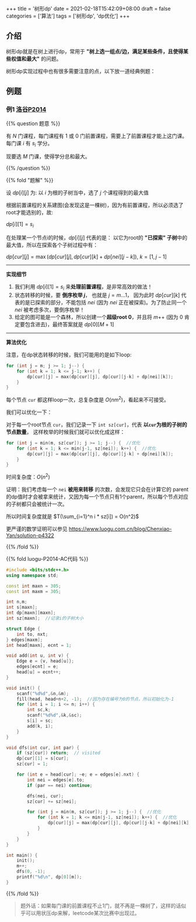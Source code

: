 +++
title = '树形dp'
date = 2021-02-18T15:42:09+08:00
draft = false
categories = ['算法']
tags = ['树形dp', 'dp优化']
+++

## 介绍

树形dp就是在树上进行dp，常用于 **"树上选一组点/边，满足某些条件，且使得某些权值和最大"** 的问题。

树形dp实现过程中也有很多需要注意的点，以下放一道经典例题：


## 例题

### 例1 [洛谷P2014](https://www.luogu.com.cn/problem/P2014)

{{% question 题意 %}}
 
有 $N$ 门课程，每门课程有 $1$ 或 $0$ 门前置课程，需要上了前置课程才能上这门课。每门课 $i$ 有 $s_i$ 学分。

现要选 $M$ 门课，使得学分总和最大。

{{% /question %}}


{{% fold "题解" %}}

设 $dp[i][j]$ 为: 以 $i$ 为根的子树当中，选了 $j$ 个课程得到的最大值

根据前置课程的关系建图(会发现这是一棵树)，因为有前置课程，所以必须选了root才能选别的，故:

$dp[i][1] = s_i$

在处理某一个节点i的时候，$dp[i][j]$ 代表的是： 以它为root的 **"已探索" 子树**中的最大值，所以在探索各个子树过程中有：

$dp\left[cur\right]\left[j\right]=\max\left(dp\left[cur\right]\left[j\right],dp\left[cur\right]\left[k\right]+dp\left[nei\right]\left[j-k\right]\right),\ k=\left[1,j-1\right]$





<hr>

**实现细节**

1. 我们利用 $dp[i][1] = s_i$ 来**处理前置课程**，是非常高效的做法！
2. 状态转移的时候，要 **倒序枚举 $j$**， 也就是 $j = m ... 1$， 因为此时 $dp[cur][k]$ 代表的是已探索的部分，不能包括 $nei$ (因为 $nei$ 正在被探索)。为了防止同一个 $nei$ 被考虑多次，要倒序枚举！
3. 给定的图可能是一个森林，所以创建一个**超级root $0$**，并且将 $m$++ (因为 $0$ 肯定要包含进去)，最终答案就是 $dp[0][M+1]$

<hr>

**算法优化**

注意，在dp状态转移的时候，我们可能用的是如下loop:
```cpp
for (int j = m; j >= 1; j--) {
    for (int k = 1; k <= j-1; k++) {
        dp[cur][j] = max(dp[cur][j], dp[cur][j-k] + dp[nei][k]);
    }
}
```

每个节点 `cur` 都这样loop一次，总复杂度是 $O(nm^2)$，看起来不可接受。

我们可以优化一下：

对于每一个root节点 `cur`，我们记录一下 `int sz[cur]`，代表 **以`cur`为根的子树的节点数量**， 这样枚举的时候我们就可以优化成这样：

```cpp
for (int j = min(m, sz[cur]); j >= 1; j--) {  //优化
    for (int k = 1; k <= min(j-1, sz[nei]); k++) {  //优化
        dp[cur][j] = max(dp[cur][j], dp[cur][j-k] + dp[nei][k]);
    }
}
```

时间复杂度：$O(n^2)$

证明：我们考虑每一个 `nei` **被用来转移** 的次数，会发现它只会在计算它的 parent 的dp值时才会被拿来统计，又因为每一个节点只有1个parent，所以每个节点对应的子树都只会被统计一次。

所以时间复杂度就是 $T(\sum_{i=1}^n i * sz[i]) = O(n^2)$

更严谨的数学证明可以参见 https://www.luogu.com.cn/blog/Chenxiao-Yan/solution-p4322


{{% /fold %}}

{{% fold luogu-P2014-AC代码 %}}

```cpp
#include <bits/stdc++.h>
using namespace std;

const int maxn = 305;
const int maxm = 305;

int n,m;
int s[maxn];
int dp[maxn][maxn];
int sz[maxn];  //记录i的子树大小

struct Edge {
    int to, nxt;
} edges[maxm];
int head[maxn], ecnt = 1;

void add(int u, int v) {
    Edge e = {v, head[u]};
    edges[ecnt] = e;
    head[u] = ecnt++;
}

void init() {
    scanf("%d%d",&n,&m);
    fill(head, head+n+2, -1);  //因为存在编号为0的节点，所以初始化为-1
    for (int i = 1; i <= n; i++) {
        int sc,k;
        scanf("%d%d",&k,&sc);
        s[i] = sc;
        add(k, i);
    }
}

void dfs(int cur, int par) {
    if (sz[cur]) return;  // visited
    dp[cur][1] = s[cur];
    sz[cur] = 1;

    for (int e = head[cur]; ~e; e = edges[e].nxt) {
        int nei = edges[e].to;
        if (par == nei) continue;

        dfs(nei, cur);
        sz[cur] += sz[nei];

        for (int j = min(m, sz[cur]); j >= 1; j--) {  //优化
            for (int k = 1; k <= min(j-1, sz[nei]); k++) {  //优化
                dp[cur][j] = max(dp[cur][j], dp[cur][j-k] + dp[nei][k]);
            }
        }
    }
}

int main() {
    init();
    m++;
    dfs(0, -1);
    printf("%d\n", dp[0][m]);
}
```
{{% /fold %}}

> 题外话：如果每门课的前置课程不止1门，就不再是一棵树了，这样的话似乎可以用状压dp来解，leetcode某次比赛中出现过。